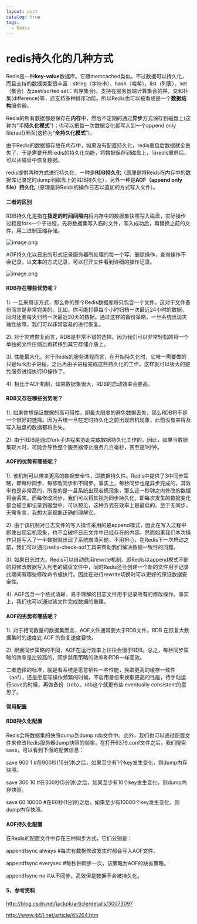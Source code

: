 ```yaml
---
layout: post
catalog: true
tags:
  - Redis
---
```

# redis持久化的几种方式

Redis是一种**key-value**数据库。它跟memcached类似，不过数据可以持久化，而且支持的数据类型很丰富：string（字符串），hash（哈希），list（列表），set（集合）及zset(sorted set：有序集合)。支持在服务器端计算集合的并，交和补集(difference)等，还支持多种排序功能。所以Redis也可以被看成是一个**数据结构**服务器。

Redis的所有数据都是保存在**内存**中，然后不定期的通过**异步**方式保存到磁盘上(这称为“半**持久化模式**”)；也可以把每一次数据变化都写入到一个append only file(aof)里面(这称为“**全持久化模式**”)。 

由于Redis的数据都存放在内存中，如果没有配置持久化，redis重启后数据就全丢失了，于是需要开启redis的持久化功能，将数据保存到磁盘上，当redis重启后，可以从磁盘中恢复数据。

redis提供两种方式进行持久化，一种是**RDB持久化**（原理是将Reids在内存中的数据库记录定时dump到磁盘上的RDB持久化），另外一种是**AOF（append only file）持久化**（原理是将Reids的操作日志以追加的方式写入文件）。

#### 二者的区别

RDB持久化是指在**指定的时间间隔内**将内存中的数据集快照写入磁盘，实际操作过程是fork一个子进程，先将数据集写入临时文件，写入成功后，再替换之前的文件，用二进制压缩存储。

![image.png](https://upload-images.jianshu.io/upload_images/6943526-c7a060e7300d2936.png?imageMogr2/auto-orient/strip%7CimageView2/2/w/1240)

AOF持久化以日志的形式记录服务器所处理的每一个写、删除操作，查询操作不会记录，以**文本**的方式记录，可以打开文件看到详细的操作记录。

![image.png](https://upload-images.jianshu.io/upload_images/6943526-9bae4ccf2dce7e2d.png?imageMogr2/auto-orient/strip%7CimageView2/2/w/1240)

#### RDB存在哪些优势呢？

1). 一旦采用该方式，那么你的整个Redis数据库将只包含一个文件，这对于文件备份而言是非常完美的。比如，你可能打算每个小时归档一次最近24小时的数据，同时还要每天归档一次最近30天的数据。通过这样的备份策略，一旦系统出现灾难性故障，我们可以非常容易的进行恢复。

2). 对于灾难恢复而言，RDB是非常不错的选择。因为我们可以非常轻松的将一个单独的文件压缩后再转移到其它存储介质上。

3). 性能最大化。对于Redis的服务进程而言，在开始持久化时，它唯一需要做的只是fork出子进程，之后再由子进程完成这些持久化的工作，这样就可以极大的避免服务进程执行IO操作了。

4). 相比于AOF机制，如果数据集很大，RDB的启动效率会更高。

#### RDB又存在哪些劣势呢？

1). 如果你想保证数据的高可用性，即最大限度的避免数据丢失，那么RDB将不是一个很好的选择。因为系统一旦在定时持久化之前出现宕机现象，此前没有来得及写入磁盘的数据都将丢失。

2). 由于RDB是通过fork子进程来协助完成数据持久化工作的，因此，如果当数据集较大时，可能会导致整个服务器停止服务几百毫秒，甚至是1秒钟。

#### AOF的优势有哪些呢？

1). 该机制可以带来更高的数据安全性，即数据持久性。Redis中提供了3中同步策略，即每秒同步、每修改同步和不同步。事实上，每秒同步也是异步完成的，其效率也是非常高的，所差的是一旦系统出现宕机现象，那么这一秒钟之内修改的数据将会丢失。而每修改同步，我们可以将其视为同步持久化，即每次发生的数据变化都会被立即记录到磁盘中。可以预见，这种方式在效率上是最低的。至于无同步，无需多言，我想大家都能正确的理解它。

2). 由于该机制对日志文件的写入操作采用的是append模式，因此在写入过程中即使出现宕机现象，也不会破坏日志文件中已经存在的内容。然而如果我们本次操作只是写入了一半数据就出现了系统崩溃问题，不用担心，在Redis下一次启动之前，我们可以通过redis-check-aof工具来帮助我们解决数据一致性的问题。

3). 如果日志过大，Redis可以自动启用rewrite机制。即Redis以append模式不断的将修改数据写入到老的磁盘文件中，同时Redis还会创建一个新的文件用于记录此期间有哪些修改命令被执行。因此在进行rewrite切换时可以更好的保证数据安全性。

4). AOF包含一个格式清晰、易于理解的日志文件用于记录所有的修改操作。事实上，我们也可以通过该文件完成数据的重建。

#### AOF的劣势有哪些呢？

1). 对于相同数量的数据集而言，AOF文件通常要大于RDB文件。RDB 在恢复大数据集时的速度比 AOF 的恢复速度要快。

2). 根据同步策略的不同，AOF在运行效率上往往会慢于RDB。总之，每秒同步策略的效率是比较高的，同步禁用策略的效率和RDB一样高效。

二者选择的标准，就是看系统是愿意牺牲一些性能，换取更高的缓存一致性（aof），还是愿意写操作频繁的时候，不启用备份来换取更高的性能，待手动运行save的时候，再做备份（rdb）。rdb这个就更有些 eventually consistent的意思了。

#### 常用配置

#### RDB持久化配置

Redis会将数据集的快照dump到dump.rdb文件中。此外，我们也可以通过配置文件来修改Redis服务器dump快照的频率，在打开6379.conf文件之后，我们搜索save，可以看到下面的配置信息：

save 900 1              #在900秒(15分钟)之后，如果至少有1个key发生变化，则dump内存快照。

save 300 10            #在300秒(5分钟)之后，如果至少有10个key发生变化，则dump内存快照。

save 60 10000        #在60秒(1分钟)之后，如果至少有10000个key发生变化，则dump内存快照。

#### AOF持久化配置

在Redis的配置文件中存在三种同步方式，它们分别是：

appendfsync always     #每次有数据修改发生时都会写入AOF文件。

appendfsync everysec  #每秒钟同步一次，该策略为AOF的缺省策略。

appendfsync no          #从不同步。高效但是数据不会被持久化。

#### 5、参考资料

<http://blog.csdn.net/jackpk/article/details/30073097>

<http://www.jb51.net/article/65264.htm>
